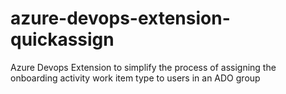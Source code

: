 # azure-devops-extension-quickassign
Azure Devops Extension to simplify the process of assigning the onboarding activity work item type to users in an ADO group
